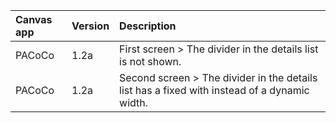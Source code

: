 | Canvas app | Version | Description |
| :--- | :--- | :--- |
| PACoCo | 1.2a | First screen > The divider in the details list is not shown. |
| PACoCo | 1.2a | Second screen > The divider in the details list has a fixed with instead of a dynamic width. |
